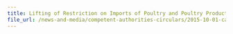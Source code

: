 ```yaml
---
title: Lifting of Restriction on Imports of Poultry and Poultry Products from Wisconsin, Missouri and Indiana, USA 
file_url: /news-and-media/competent-authorities-circulars/2015-10-01-ca2.pdf
---
```

